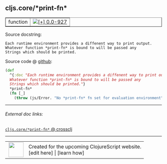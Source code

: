 ## cljs.core/\*print-fn\*



 <table border="1">
<tr>
<td>function</td>
<td><a href="https://github.com/cljsinfo/cljs-api-docs/tree/0.0-927"><img valign="middle" alt="[+] 0.0-927" title="Added in 0.0-927" src="https://img.shields.io/badge/+-0.0--927-lightgrey.svg"></a> </td>
</tr>
</table>







Source docstring:

```
Each runtime environment provides a diffenent way to print output.
Whatever function *print-fn* is bound to will be passed any
Strings which should be printed.
```


Source code @ [github](https://github.com/clojure/clojurescript/blob/r927/src/cljs/cljs/core.cljs#L15-L21):

```clj
(def
  ^{:doc "Each runtime environment provides a diffenent way to print output.
  Whatever function *print-fn* is bound to will be passed any
  Strings which should be printed."}
  *print-fn*
  (fn [_]
    (throw (js/Error. "No *print-fn* fn set for evaluation environment"))))
```

<!--
Repo - tag - source tree - lines:

 <pre>
clojurescript @ r927
└── src
    └── cljs
        └── cljs
            └── <ins>[core.cljs:15-21](https://github.com/clojure/clojurescript/blob/r927/src/cljs/cljs/core.cljs#L15-L21)</ins>
</pre>

-->

---



###### External doc links:

[`cljs.core/*print-fn*` @ crossclj](http://crossclj.info/fun/cljs.core.cljs/*print-fn*.html)<br>

---

 <table>
<tr><td>
<img valign="middle" align="right" width="48px" src="http://i.imgur.com/Hi20huC.png">
</td><td>
Created for the upcoming ClojureScript website.<br>
[edit here] | [learn how]
</td></tr></table>

[edit here]:https://github.com/cljsinfo/cljs-api-docs/blob/master/cljsdoc/cljs.core_STARprint-fnSTAR.cljsdoc
[learn how]:https://github.com/cljsinfo/cljs-api-docs/wiki/cljsdoc-files

<!--

This information was too distracting to show to readers, but I'll leave it
commented here since it is helpful to:

- pretty-print the data used to generate this document
- and show how to retrieve that data



The API data for this symbol:

```clj
{:ns "cljs.core",
 :name "*print-fn*",
 :docstring "Each runtime environment provides a diffenent way to print output.\nWhatever function *print-fn* is bound to will be passed any\nStrings which should be printed.",
 :type "function",
 :source {:code "(def\n  ^{:doc \"Each runtime environment provides a diffenent way to print output.\n  Whatever function *print-fn* is bound to will be passed any\n  Strings which should be printed.\"}\n  *print-fn*\n  (fn [_]\n    (throw (js/Error. \"No *print-fn* fn set for evaluation environment\"))))",
          :title "Source code",
          :repo "clojurescript",
          :tag "r927",
          :filename "src/cljs/cljs/core.cljs",
          :lines [15 21]},
 :full-name "cljs.core/*print-fn*",
 :full-name-encode "cljs.core_STARprint-fnSTAR",
 :history [["+" "0.0-927"]]}

```

Retrieve the API data for this symbol:

```clj
;; from Clojure REPL
(require '[clojure.edn :as edn])
(-> (slurp "https://raw.githubusercontent.com/cljsinfo/cljs-api-docs/catalog/cljs-api.edn")
    (edn/read-string)
    (get-in [:symbols "cljs.core/*print-fn*"]))
```

-->
